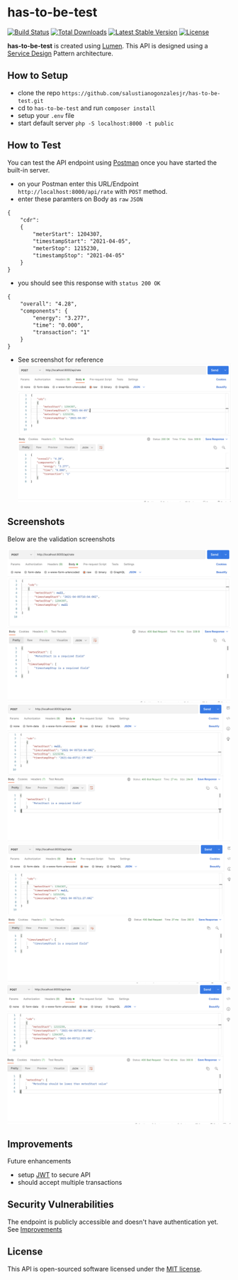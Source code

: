 # has-to-be-test

[![Build Status](https://travis-ci.org/laravel/lumen-framework.svg)](https://travis-ci.org/laravel/lumen-framework)
[![Total Downloads](https://img.shields.io/packagist/dt/laravel/framework)](https://packagist.org/packages/laravel/lumen-framework)
[![Latest Stable Version](https://img.shields.io/packagist/v/laravel/framework)](https://packagist.org/packages/laravel/lumen-framework)
[![License](https://img.shields.io/packagist/l/laravel/framework)](https://packagist.org/packages/laravel/lumen-framework)

**has-to-be-test** is created using [Lumen](https://lumen.laravel.com/docs). This API is designed using a [Service Design](https://blackdeerdev.com/laravel-services-pattern/) Pattern architecture.

## How to Setup
- clone the repo `https://github.com/salustianogonzalesjr/has-to-be-test.git`
- cd to `has-to-be-test` and run `composer install`
- setup your `.env` file
- start default server `php -S localhost:8000 -t public`

## How to Test
You can test the API endpoint using [Postman](https://www.postman.com/downloads/) once you have started the built-in server.

- on your Postman enter this URL/Endpoint `http://localhost:8000/api/rate` with `POST` method.
- enter these paramters on Body as `raw` `JSON`  
```
{
    "cdr": 
    { 
        "meterStart": 1204307, 
        "timestampStart": "2021-04-05",
        "meterStop": 1215230,
        "timestampStop": "2021-04-05" 
    }
}
```
- you should see this response with `status 200 OK`
```
{
    "overall": "4.28",
    "components": {
        "energy": "3.277",
        "time": "0.000",
        "transaction": "1"
    }
}
```
- See screenshot for reference
![Screenshot](success.png)

## Screenshots
Below are the validation screenshots

![Screenshot](validation_1.png)
![Screenshot](validation_2.png)
![Screenshot](validation_3.png)
![Screenshot](validation_4.png)

## Improvements
Future enhancements 
- setup [JWT](https://jwt.io/) to secure API
- should accept multiple transactions

## Security Vulnerabilities

The endpoint is publicly accessible and doesn't have authentication yet. See [Improvements](https://github.com/salustianogonzalesjr/has-to-be-test#improvements)
## License

This API is open-sourced software licensed under the [MIT license](https://opensource.org/licenses/MIT).



